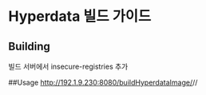 # Hyperdata 빌드 가이드

## Building
빌드 서버에서 insecure-registries 추가

##Usage
http://192.1.9.230:8080/buildHyperdataImage/<hdVersion>/<commitId>/<registryIP>
